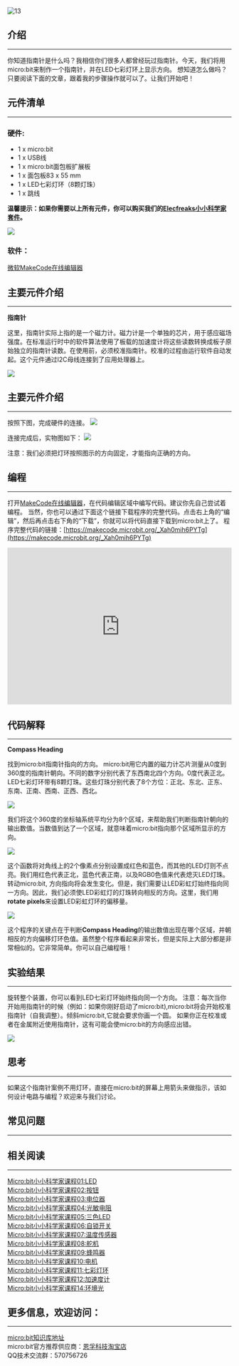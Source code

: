 ![13](https://i.imgur.com/xMxllOG.jpg)  

## 介绍  
---

你知道指南针是什么吗？我相信你们很多人都曾经玩过指南针。今天，我们将用micro:bit来制作一个指南针，并在LED七彩灯环上显示方向。 想知道怎么做吗？只要阅读下面的文章，跟着我的步骤操作就可以了。让我们开始吧！  


## 元件清单  
---

### 硬件:

- 1 x micro:bit
- 1 x USB线
- 1 x micro:bit面包板扩展板
- 1 x 面包板83 x 55 mm
- 1 x LED七彩灯环（8颗灯珠）
- 1 x 跳线

**温馨提示：如果你需要以上所有元件，你可以购买我们的[Elecfreaks小小科学家套件](https://item.taobao.com/item.htm?spm=a1z10.1-c-s.w4024-17803785896.2.18dc3f94XOgpWg&id=562837851877&scene=taobao_shop)。**

![](https://i.imgur.com/W4tseua.jpg)

### 软件：

[微软MakeCode在线编辑器](https://makecode.microbit.org/)


## 主要元件介绍  
---

**指南针**

这里，指南针实际上指的是一个磁力计。磁力计是一个单独的芯片，用于感应磁场强度。在标准运行时中的软件算法使用了板载的加速度计将这些读数转换成板子原始独立的指南针读数。在使用前，必须校准指南针。校准的过程由运行软件自动发起。这个元件通过I2C母线连接到了应用处理器上。

![](https://i.imgur.com/jWLNeqO.jpg) 

## 主要元件介绍  
---

按照下图，完成硬件的连接。
![](https://i.imgur.com/8m3Efwt.jpg)

连接完成后，实物图如下：
![](https://i.imgur.com/L5VkXKE.jpg)

注意：我们必须把灯环按照图示的方向固定，才能指向正确的方向。 


## 编程  
---

打开[MakeCode在线编辑器](https://makecode.microbit.org/)，在代码编辑区域中编写代码。建议你先自己尝试着编程。
当然，你也可以通过下面这个链接下载程序的完整代码。点击右上角的“编辑”，然后再点击右下角的“下载”，你就可以将代码直接下载到micro:bit上了。
程序完整代码的链接：[https://makecode.microbit.org/_Xah0mih6PYTg](https://makecode.microbit.org/_Xah0mih6PYTg)

<div style="position:relative;height:0;padding-bottom:70%;overflow:hidden;"><iframe style="position:absolute;top:0;left:0;width:100%;height:100%;" src="https://makecode.microbit.org/#pub:_Xah0mih6PYTg" frameborder="0" sandbox="allow-popups allow-forms allow-scripts allow-same-origin"></iframe></div>


## 代码解释  
---

**Compass Heading**

找到micro:bit指南针指向的方向。
micro:bit用它内置的磁力计芯片测量从0度到360度的指南针朝向。不同的数字分别代表了东西南北四个方向。0度代表正北。
LED七彩灯环带有8颗灯珠。这些灯珠分别代表了8个方位：正北、东北、正东、东南、正南、西南、正西、西北。

![](https://i.imgur.com/30chQqn.jpg) 

我们将这个360度的坐标轴系统平均分为8个区域，来帮助我们判断指南针朝向的输出数值。当数值到达了一个区域，就意味着micro:bit指向那个区域所显示的方向。  

![](https://i.imgur.com/jWkhSSr.jpg)

这个函数将对角线上的2个像素点分别设置成红色和蓝色，而其他的LED灯则不点亮。我们用红色代表正北，蓝色代表正南，以及RGB0色值来代表熄灭LED灯珠。   
转动micro:bit, 方向指向将会发生变化。但是，我们需要让LED彩虹灯始终指向同一方向。因此，我们必须使LED彩虹灯的灯珠转向相反的方向。这里，我们用**rotate pixels**来设置LED彩虹灯环的偏移量。

![](https://i.imgur.com/IOhwt7b.jpg)

这个程序的关键点在于判断**Compass Heading**的输出数值出现在哪个区域，并朝相反的方向偏移灯环色值。虽然整个程序看起来非常长，但是实际上大部分都是非常相似的。它非常简单。你可以自己编程哦！ 


## 实验结果  
---

旋转整个装置，你可以看到LED七彩灯环始终指向同一个方向。
注意：每次当你开始用指南针的时候（例如：如果你刚好启动了micro:bit),micro:bit将会开始校准指南针（自我调整）。倾斜micro:bit,它就会要求你画一个圆。
如果你正在校准或者在金属附近使用指南针，这有可能会使micro:bit的方向感应出错。

![](https://i.imgur.com/HI0MDIB.gif)


## 思考   
---

如果这个指南针案例不用灯环，直接在micro:bit的屏幕上用箭头来做指示，该如何设计电路与编程？欢迎来与我们讨论。


## 常见问题
---


## 相关阅读  
---

[Micro:bit小小科学家课程01:LED](/Micro_bit_Starter_Kit_Lesson_01_LED_CN/)                          
[Micro:bit小小科学家课程02:按钮](/Micro_bit_Starter_Kit_Lesson_02_Button_CN/)      
[Micro:bit小小科学家课程03:电位器](/Micro_bit_Starter_Kit_Lesson_03_Trimpot_CN/)      
[Micro:bit小小科学家课程04:光敏电阻](/Micro_bit_Starter_Kit_Lesson_04_Photocell_CN/)      
[Micro:bit小小科学家课程05:三色LED](/Micro_bit_Starter_Kit_Lesson_05_RGB_LED_CN/)      
[Micro:bit小小科学家课程06:自锁开关](/Micro_bit_Starter_Kit_Lesson_06_Self_lock_Switch_CN/)     
[Micro:bit小小科学家课程07:温度传感器](/Micro_bit_Starter_Kit_Lesson_07_Temperature_Sensor_CN/)       
[Micro:bit小小科学家课程08:舵机](/Micro_bit_Starter_Kit_Lesson_08_Servo_CN/)      
[Micro:bit小小科学家课程09:蜂鸣器](/Micro_bit_Starter_Kit_Lesson_09_Buzzer_CN/)     
[Micro:bit小小科学家课程10:电机](/Micro_bit_Starter_Kit_Lesson_10_Motor_CN/)      
[Micro:bit小小科学家课程11:七彩灯环](/Micro_bit_Starter_Kit_Lesson_11_Rainbow_LED_CN/)      
[Micro:bit小小科学家课程12:加速度计](/Micro_bit_Starter_Kit_Lesson_12_Accelerometer_CN/)         
[Micro:bit小小科学家课程14:环境光](/Micro_bit_Starter_Kit_Lesson_14_Ambient_Light_CN/)           


## 更多信息，欢迎访问：
---
[micro:bit知识库地址](https://www.elecfreaks.com/learn-cn/)    
micro:bit官方推荐供应商：[恩孚科技淘宝店](https://shop69086944.taobao.com/?spm=a230r.7195193.1997079397.2.RSthR0)  
QQ技术交流群：570756726   
